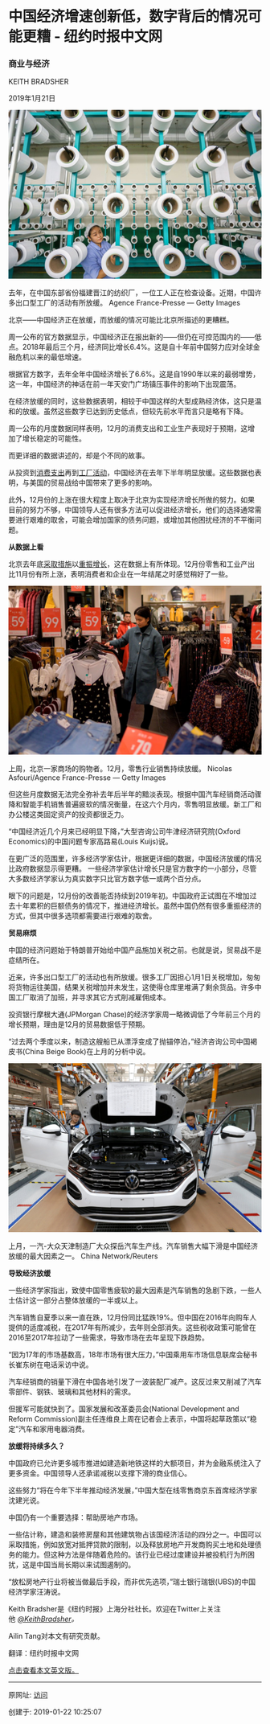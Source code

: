 # 中国经济增速创新低，数字背后的情况可能更糟 - 纽约时报中文网

### 商业与经济

KEITH BRADSHER

2019年1月21日

![图20190121-2经济增速](图20190121-2经济增速.jpg)

去年，在中国东部省份福建晋江的纺织厂，一位工人正在检查设备。近期，中国许多出口型工厂的活动有所放缓。 Agence France-Presse — Getty Images

北京——中国经济正在放缓，而放缓的情况可能比北京所描述的更糟糕。

周一公布的官方数据显示，中国经济正在报出新的——但仍在可控范围内的——低点。2018年最后三个月，经济同比增长6.4%。这是自十年前中国努力应对全球金融危机以来的最低增速。

根据官方数字，去年全年中国经济增长了6.6%。这是自1990年以来的最弱增势，这一年，中国经济的神话在前一年天安门广场镇压事件的影响下出现震荡。

在经济放缓的同时，这些数据表明，相较于中国这样的大型成熟经济体，这只是温和的放缓。虽然这些数字已达到历史低点，但较先前水平而言只是略有下降。

周一公布的月度数据同样表明，12月的消费支出和工业生产表现好于预期，这增加了增长稳定的可能性。

而更详细的数据讲述的，却是个不同的故事。

从投资到[消费支出](https://cn.nytimes.com/business/20190104/china-consumer-economy-apple-iphone/)再到[工厂活动](https://cn.nytimes.com/business/20181217/china-economy-xi-jinping/)，中国经济在去年下半年明显放缓。这些数据也表明，与美国的贸易战给中国带来了更多的影响。

此外，12月份的上涨在很大程度上取决于北京为实现经济增长所做的努力。如果目前的努力不够，中国领导人还有很多方法可以促进经济增长，他们的选择通常需要进行艰难的取舍，可能会增加国家的债务问题，或增加其他困扰经济的不平衡问题。

**从数据上看**

北京去年底[采取措施](https://cn.nytimes.com/business/20181008/china-lending-trade-war/)以[重振增长](https://cn.nytimes.com/business/20180824/china-economy-trade/)，这在数据上有所体现。12月份零售和工业产出比11月份有所上涨，表明消费者和企业在一年结尾之时感觉稍好了一些。

![图20190121-3经济增速](图20190121-3经济增速.jpg)

上周，北京一家商场的购物者。12月，零售行业销售持续放缓。 Nicolas Asfouri/Agence France-Presse — Getty Images

但这些月度数据无法完全弥补去年后半年的黯淡表现。根据中国汽车经销商活动骤降和智能手机销售普遍疲软的情况衡量，在这六个月内，零售明显放缓。新工厂和办公楼这类固定资产的投资都很乏力。

“中国经济近几个月来已经明显下降，”大型咨询公司牛津经济研究院(Oxford Economics)的中国问题专家高路易(Louis Kuijs)说。

在更广泛的范围里，许多经济学家估计，根据更详细的数据，中国经济放缓的情况比政府数据显示得更糟。 一些经济学家估计增长只是官方数字的一小部分，尽管大多数经济学家认为真实数字只比官方数字低一或两个百分点。

眼下的问题是，12月份的改善能否持续到2019年初。中国政府正试图在不增加过去十年累积的巨额债务的情况下，推进经济增长。虽然中国仍然有很多重振经济的方式，但其中很多选项都需要进行艰难的取舍。

**贸易麻烦**

中国的经济问题始于特朗普开始给中国产品施加关税之前。也就是说，贸易战不是症结所在。

近来，许多出口型工厂的活动也有所放缓。很多工厂因担心1月1日关税增加，匆匆将货物运往美国，结果关税增加并未发生，这使得仓库里堆满了剩余货品。许多中国工厂取消了加班，并寻求其它方式削减雇佣成本。

投资银行摩根大通(JPMorgan Chase)的经济学家周一略微调低了今年前三个月的增长预期，理由是12月的贸易数据低于预期。

“过去两个季度以来，制造这艘船已从漂浮变成了抛锚停泊，”经济咨询公司中国褐皮书(China Beige Book)在上月的分析中说。

![图20190121-4经济增速](图20190121-4经济增速.jpg)

上月，一汽-大众天津制造厂大众探岳汽车生产线。汽车销售大幅下滑是中国经济放缓的最大因素之一。 China Network/Reuters

**导致经济放缓**

一些经济学家指出，致使中国零售疲软的最大因素是汽车销售的急剧下跌，一些人士估计这一部分占整体放缓的一半或以上。

汽车销售自夏季以来一直在跌，12月份同比猛跌19%。但中国在2016年向购车人提供的适度减税，在2017年有所减少，去年则全部消失。这些税收政策可能曾在2016至2017年拉动了一些需求，导致市场在去年呈现下跌趋势。

“因为17年的市场基数高，18年市场有很大压力，”中国乘用车市场信息联席会秘书长崔东树在电话采访中说。

汽车经销商的销量下滑在中国各地引发了一波装配厂减产。这反过来又削减了汽车零部件、钢铁、玻璃和其他材料的需求。

但援军可能就快到了。国家发展和改革委员会(National Development and Reform Commission)副主任连维良上周在记者会上表示，中国将起草政策以“稳定”汽车和家用电器消费。

**放缓将持续多久？**

中国政府已允许更多城市推进如建造新地铁这样的大额项目，并为金融系统注入了更多资金。中国领导人还承诺减税以支撑下滑的商业信心。

这些努力“将在今年下半年推动经济发展，”中国大型在线零售商京东首席经济学家沈建光说。

中国仍有一个重要选择：帮助房地产市场。

一些估计称，建造和装修房屋和其他建筑物占该国经济活动的四分之一。中国可以采取措施，例如放宽对抵押贷款的限制，以及释放房地产开发商购买土地和处理债务的能力。但这种方法是伴随着危险的。该行业已经过度建设并被投机行为所困扰，这是中国当局长期以来试图遏制的。

“放松房地产行业将被当做最后手段，而非优先选项，”瑞士银行瑞银(UBS)的中国经济学家汪涛说。

Keith Bradsher是《纽约时报》上海分社社长。欢迎在Twitter上关注他 _[@KeithBradsher](https://twitter.com/KeithBradsher)。_

Ailin Tang对本文有研究贡献。

翻译：纽约时报中文网

[点击查看本文英文版。](https://www.nytimes.com/2019/01/20/business/china-economy-gdp-fourth-quarter.html)

------

原网址: [访问](https://cn.nytimes.com/business/20190121/china-economy-gdp-fourth-quarter/?utm_source=tw-nytimeschinese&utm_medium=social&utm_campaign=cur)

创建于: 2019-01-22 10:25:07

